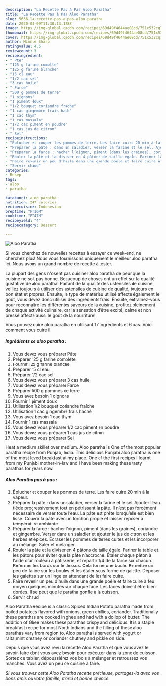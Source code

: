 ```yaml
---
description: "La Recette Pas à Pas Aloo Paratha"
title: "La Recette Pas à Pas Aloo Paratha"
slug: 5636-la-recette-pas-a-pas-aloo-paratha
date: 2020-08-09T11:30:13.128Z
image: https://img-global.cpcdn.com/recipes/69d49f4644ae08cd/751x532cq70/aloo-paratha-photo-principale-de-la-recette.jpg
thumbnail: https://img-global.cpcdn.com/recipes/69d49f4644ae08cd/751x532cq70/aloo-paratha-photo-principale-de-la-recette.jpg
cover: https://img-global.cpcdn.com/recipes/69d49f4644ae08cd/751x532cq70/aloo-paratha-photo-principale-de-la-recette.jpg
author: Minnie Sharp
ratingvalue: 4.5
reviewcount: 3
recipeingredient:
- " Pte"
- "125 g farine complte"
- "125 g farine blanche"
- "15 cl eau"
- "1/2 cac sel"
- "3 cas huile"
- " Farce"
- "500 g pommes de terre"
- "1 oignons"
- "1 piment doux"
- "1/2 bouquet coriandre frache"
- "1 cac gingembre frais hach"
- "1 cac thym"
- "1 cas massala"
- "1/2 cac piment en poudre"
- "1 cas jus de citron"
- " Sel"
recipeinstructions:
- "Éplucher et couper les pommes de terre. Les faire cuire 20 min à la vapeur."
- "Préparer la pâte : dans un saladier, verser la farine et le sel. Ajouter l’eau tiède progressivement tout en pétrissant la pâte. Il n’est pas forcément nécessaire de verser toute l’eau. La pâte est prête lorsqu’elle est bien lisse. Couvrir la pâte avec un torchon propre et laisser reposer à température ambiante."
- "Préparer la farce : hacher l’oignon, piment (dans les graines), coriandre et gingembre. Verser dans un saladier et ajouter le jus de citron et les herbes et épices. Écraser les pommes de terres cuites et les incorporer au mélange. Saler et mélanger."
- "Rouler la pâte et la diviser en 4 pâtons de taille égale. Fariner la table et les pâtons pour éviter que la pâte n’accroche. Étaler chaque pâton à l’aide d’un rouleau à pâtisserie, et repartir 1/4 de la farce sur chacun. Refermer les bords sur le dessus. Cela forme une boule. Remettre un peu de farine sur les boules et les étaler sous forme de galette. Déposer les galettes sur un linge en attendant de les faire cuire."
- "Faire revenir un peu d’huile dans une grande poêle et faire cuire à feu moyen quelques minutes sur chaque face. Les faces doivent être bien dorées. Il se peut que le paratha gonfle à la cuisson."
- "Servir chaud"
categories:
- Resep
tags:
- aloo
- paratha

katakunci: aloo paratha 
nutrition: 247 calories
recipecuisine: Indonesian
preptime: "PT16M"
cooktime: "PT47M"
recipeyield: "4"
recipecategory: Dessert

---
```



![Aloo Paratha](https://img-global.cpcdn.com/recipes/69d49f4644ae08cd/751x532cq70/aloo-paratha-photo-principale-de-la-recette.jpg)

Si vous cherchez de nouvelles recettes à essayer ce week-end, ne cherchez plus! Nous vous fournissons uniquement le meilleur aloo paratha ici. Nous avons un grand nombre de recette à tester.

La plupart des gens n'osent pas cuisiner aloo paratha de peur que la cuisine ne soit pas bonne. Beaucoup de choses ont un effet sur la qualité gustative de aloo paratha! Partant de la qualité des ustensiles de cuisine, veillez toujours à utiliser des ustensiles de cuisine de qualité, toujours en bon état et propres. Ensuite, le type de matériau utilisé affecte également le goût, vous devez donc utiliser des ingrédients frais. Ensuite, entraînez-vous pour reconnaître les différentes saveurs de la cuisine, profitez pleinement de chaque activité culinaire, car la sensation d'être excité, calme et non pressé affecte aussi le goût de la nourriture!

<!--inarticleads1-->

Vous pouvez cuire aloo paratha en utilisant 17 Ingrédients et 6 pas. Voici comment vous cuire il.

##### Ingrédients de aloo paratha :

1. Vous devez vous préparer  Pâte
1. Préparer 125 g farine complète
1. Fournir 125 g farine blanche
1. Préparer 15 cl eau
1. Préparer 1/2 cac sel
1. Vous devez vous préparer 3 cas huile
1. Vous devez vous préparer  Farce
1. Préparer 500 g pommes de terre
1. Vous avez besoin 1 oignons
1. Fournir 1 piment doux
1. Utilisation 1/2 bouquet coriandre fraîche
1. Utilisation 1 cac gingembre frais haché
1. Vous avez besoin 1 cac thym
1. Fournir 1 cas massala
1. Vous devez vous préparer 1/2 cac piment en poudre
1. Vous devez vous préparer 1 cas jus de citron
1. Vous devez vous préparer  Sel


Heat a medium skillet over medium. Aloo paratha is One of the most popular paratha recipe from Punjab, India. This delicious Punjabi aloo paratha is one of the most loved breakfast at my place. One of the first recipes I learnt from my Punjabi mother-in-law and I have been making these tasty parathas for years now. 

<!--inarticleads2-->

##### Aloo Paratha pas à pas :

1. Éplucher et couper les pommes de terre. Les faire cuire 20 min à la vapeur.
1. Préparer la pâte : dans un saladier, verser la farine et le sel. Ajouter l’eau tiède progressivement tout en pétrissant la pâte. Il n’est pas forcément nécessaire de verser toute l’eau. La pâte est prête lorsqu’elle est bien lisse. Couvrir la pâte avec un torchon propre et laisser reposer à température ambiante.
1. Préparer la farce : hacher l’oignon, piment (dans les graines), coriandre et gingembre. Verser dans un saladier et ajouter le jus de citron et les herbes et épices. Écraser les pommes de terres cuites et les incorporer au mélange. Saler et mélanger.
1. Rouler la pâte et la diviser en 4 pâtons de taille égale. Fariner la table et les pâtons pour éviter que la pâte n’accroche. Étaler chaque pâton à l’aide d’un rouleau à pâtisserie, et repartir 1/4 de la farce sur chacun. Refermer les bords sur le dessus. Cela forme une boule. Remettre un peu de farine sur les boules et les étaler sous forme de galette. Déposer les galettes sur un linge en attendant de les faire cuire.
1. Faire revenir un peu d’huile dans une grande poêle et faire cuire à feu moyen quelques minutes sur chaque face. Les faces doivent être bien dorées. Il se peut que le paratha gonfle à la cuisson.
1. Servir chaud


Aloo Paratha Recipe is a classic Spiced Indian Potato paratha made from boiled potatoes flavored with onions, green chillies, coriander. Traditionally these parathas are cooked in ghee and had with a dollop of butter. The addition of Ghee makes these parathas crispy and delicious. It is a staple breakfast recipe for most North Indians and the filling of these aloo parathas vary from region to. Aloo paratha is served with yogurt or raita,mint chutney or coriander chutney and pickle on side. 

<!--inarticleads1-->

<p>
Depuis que vous avez revu la recette Aloo Paratha et que vous avez le savoir-faire dont vous avez besoin pour exécuter dans la zone de cuisson. Sortez ce tablier, dépoussiérez vos bols à mélanger et retroussez vos manches. Vous avez un peu de cuisine à faire.
</p>

<p>
<i>Si vous trouvez cette Aloo Paratha recette précieuse, partagez-la avec vos bons amis ou votre famille, merci et bonne chance.</i>
</p>
